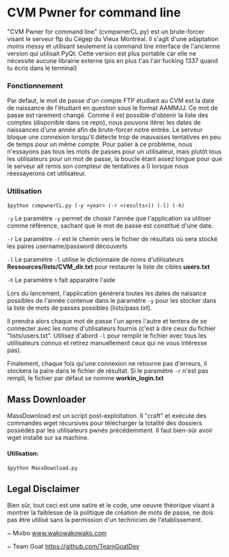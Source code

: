 # CVM Pwner for command line

"CVM Pwner for command line" (cvmpwnerCL.py) est un brute-forcer visant le serveur ftp du Cégep du Vieux Montréal. Il s'agît d'une adaptation moins messy et utilisant seulement la command line interface de l'ancienne version qui utilisait PyQt. Cette version est plus portable car elle ne nécessite aucune librairie externe (pis en plus t'as l'air fucking 1337 quand tu écris dans le terminal)

### Fonctionnement
Par defaut, le mot de passe d'un compte FTP étudiant au CVM est la date de naissance de l'étudiant en question sous le format AAMMJJ. Ce mot de passe est rarement changé. Comme il est possible d'obtenir la liste des comptes (disponible dans ce repo), nous pouvons itérer les dates de naissances d'une année afin de brute-forcer notre entrée. Le serveur bloque une connexion lorsqu'il détecte trop de mauvaises tentatives en peu de temps pour un même compte. Pour palier à ce problème, nous n'essayons pas tous les mots de passes pour un utilisateur, mais plutôt tous les utilisateurs pour un mot de passe, la boucle étant assez longue pour que le serveur ait remis son compteur de tentatives a 0 lorsque nous réessayerons cet utilisateur.

### Utilisation
`$python cvmpwnerCL.py (-y <year> (-r <results>)) (-l) (-h)`

`-y` 	Le paramètre `-y` permet de choisir l'année que l'application va utiliser
	comme référence, sachant que le mot de passe est constitué d'une date.

`-r` 	Le paramètre `-r` est le chemin vers le fichier de résultats où sera
	stocké les paires username/password découverts

`-l` 	Le paramètre `-l` utilise le dictionnaire de noms d'utilisateurs **Ressources/lists/CVM_dir.txt** pour
	restaurer la liste de cibles **users.txt**

`-h`    Le paramètre `h` fait apparaitre l'aide


Lors du lancement, l'application génèrera toutes les dates de naisance possibles de l'année contenue dans le paramètre `-y` pour les stocker dans la liste de mots de passes possibles (lists/pass.txt).

Il prendra alors chaque mot de passe l'un apres l'autre et tentera de se connecter avec les noms d'utilisateurs fournis (c'est à dire ceux du fichier "lists/users.txt". Utilisez d'abord `-l` pour remplir le fichier avec tous les utillisateurs connus et retirez manuellement ceux qui ne vous intéresse pas).

Finalement, chaque fois qu'une connexion ne retourne pas d'erreurs, il stockera la paire dans le fichier de résultat. Si le paramètre `-r` n'est pas rempli, le fichier par défaut se nomme **workin_login.txt**

## Mass Downloader

MassDownload est un script post-exploitation. Il "craft" et exécute des commandes wget récursives pour télécharger la totalité des dossiers possédés par les utilisateurs pwnés précédemment. Il faut bien-sûr avoir wget installé sur sa machine.

#### Utilisation:

`$python MassDownload.py`


## Legal Disclaimer

Bien sûr, tout ceci est une satire et le code, une oeuvre théorique visant à montrer la faiblesse de la politique de création de mots de passe, ne dois pas être utilisé sans la permission d'un technicien de l'établissement.

~ Mixbo
www.wakowakowako.com

~ Team Goat
https://github.com/TeamGoatDev
